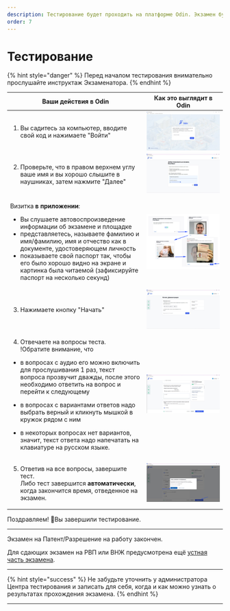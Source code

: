 ```yaml
---
description: Тестирование будет проходить на платформе Odin. Экзамен будет записываться
order: 7
---
```


# Тестирование

{% hint style="danger" %}
Перед началом тестирования внимательно прослушайте инструктаж Экзаменатора.
{% endhint %}

| Ваши действия в  Odin                                                                                                                                                                                                                                                                                                                                                                                                                                                                                        | Как это выглядит в Odin                                                |
| ------------------------------------------------------------------------------------------------------------------------------------------------------------------------------------------------------------------------------------------------------------------------------------------------------------------------------------------------------------------------------------------------------------------------------------------------------------------------------------------------------------ | ---------------------------------------------------------------------- |
| <ol><li> Вы садитесь за компьютер, вводите свой  код и нажимаете "Войти"</li></ol><p></p>                                                                                                                                                                                                                                                                                                                                                                                                                    | <img src=".gitbook/assets/image (42).png" alt="" data-size="original"> |
| <ol start="2"><li>Проверьте, что в правом верхнем углу ваше имя и вы хорошо слышите в наушниках, затем нажмите "Далее"</li></ol><p></p>                                                                                                                                                                                                                                                                                                                                                                      | <img src=".gitbook/assets/image (43).png" alt="" data-size="original"> |
| <p></p><p>Визитка <strong>в приложении</strong>:</p><ul><li>Вы слушаете автовоспроизведение информации об экзамене и площадке</li><li>представляетесь, называете фамилию и имя/фамилию, имя и отчество как в документе, удостоверяющем личность</li><li>показываете свой паспорт так, чтобы его было хорошо  видно на экране и картинка была читаемой (зафиксируйте паспорт на несколько секунд)</li></ul><p></p>                                                                                            | <img src=".gitbook/assets/image (44).png" alt="" data-size="original"> |
| <ol start="3"><li>Нажимаете кнопку "Начать"</li></ol>                                                                                                                                                                                                                                                                                                                                                                                                                                                        | <img src=".gitbook/assets/image (45).png" alt="" data-size="original"> |
| <ol start="4"><li>Отвечаете на вопросы теста.<br>!Обратите внимание, что </li></ol><ul><li>в вопросах с аудио его можно включить для прослушивания  1 раз, текст вопроса прозвучит дважды, после этого необходимо ответить на вопрос и перейти к следующему</li></ul><ul><li>в вопросах с вариантами ответов надо выбрать верный и кликнуть мышкой в  кружок рядом с ним</li></ul><ul><li>в некоторых вопросах нет вариантов, значит, текст ответа надо напечатать на клавиатуре на русском языке.</li></ul> | <img src=".gitbook/assets/image (46).png" alt="" data-size="original"> |
| <ol start="5"><li>Ответив на все вопросы, завершите тест.<br>Либо тест завершится <strong>автоматически</strong>, когда закончится время, отведенное на экзамен.</li></ol>                                                                                                                                                                                                                                                                                                                                   | <img src=".gitbook/assets/image (47).png" alt="" data-size="original"> |

Поздравляем! :tada:Вы завершили тестирование.&#x20;

***

Экзамен на Патент/Разрешение на работу закончен.&#x20;

Для сдающих экзамен на РВП или ВНЖ предусмотрена ещё [устная часть экзамена](ustnaya-chast-rvp-vnzh.md).

***

{% hint style="success" %}
Не забудьте уточнить у администратора Центра тестирования и записать для себя, когда и как можно узнать о результатах прохождения экзамена.
{% endhint %}



***
